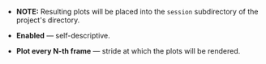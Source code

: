 * **NOTE:** Resulting plots will be placed into the `session` subdirectory of the project's directory.

* **Enabled** — self-descriptive.
* **Plot every N-th frame** — stride at which the plots will be rendered.
